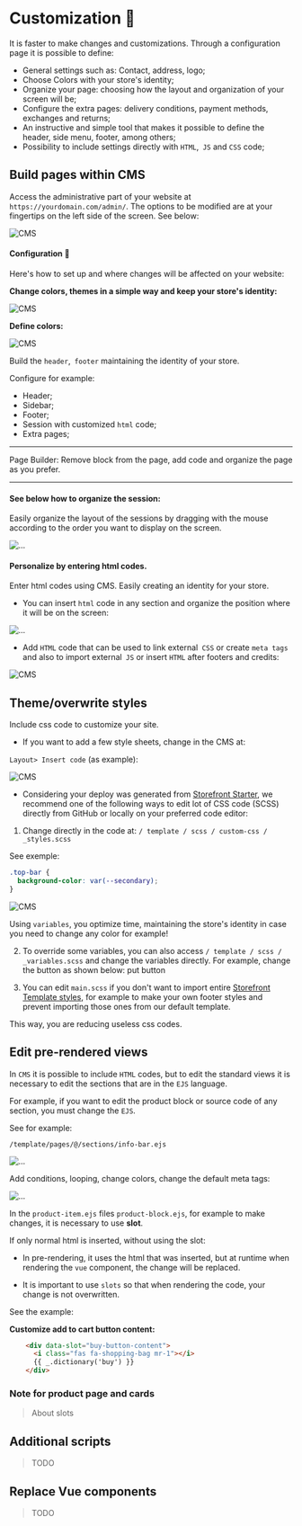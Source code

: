 # Customization :pencil:

It is faster to make changes and customizations. Through a configuration page it is possible to define:

+ General settings such as: Contact, address, logo;
+ Choose Colors with your store's identity;
+ Organize your page: choosing how the layout and organization of your screen will be;
+ Configure the extra pages: delivery conditions, payment methods, exchanges and returns;
+ An instructive and simple tool that makes it possible to define the header, side menu, footer, among others;
+ Possibility to include settings directly with `HTML`,` JS` and `CSS` code;

## Build pages within CMS

Access the administrative part of your website at `https://yourdomain.com/admin/`.
The options to be modified are at your fingertips on the left side of the screen.
See below:

<img src="/storefront/assets/img/doc_customization1.png" alt="CMS">

#### Configuration :wrench:

Here's how to set up and where changes will be affected on your website:

**Change colors, themes in a simple way and keep your store's identity:**

<img src="/assets/img/doc_customization2.png" alt="CMS">

**Define colors:**

<img src="/storefront/assets/img/doc_customization3.png" alt="CMS">

Build the `header`,` footer` maintaining the identity of your store.

Configure for example:
+ Header;
+ Sidebar;
+ Footer;
+ Session with customized `html` code;
+ Extra pages;

_____
Page Builder: Remove block from the page, add code and organize the page as you prefer.
_____

#### See below how to organize the session:

Easily organize the layout of the sessions by dragging with the mouse according to the order you want to display on the screen.

<img src="/storefront/assets/img/doc_customization.gif" alt="...">

#### Personalize by entering html codes.

Enter html codes using CMS. Easily creating an identity for your store.

+ You can insert `html` code in any section and organize the position where it will be on the screen:

<img src="/storefront/assets/img/doc_customization4.png" alt="...">

+ Add `HTML` code that can be used to link external` CSS` or create `meta tags` and also to import external` JS` or insert `HTML` after footers and credits:

<img src="/storefront/assets/img/doc_customization5.png" alt="CMS">

## Theme/overwrite styles

Include css code to customize your site.

+ If you want to add a few style sheets, change in the CMS at:

`Layout> Insert code` (as example):

<img src="/storefront/assets/img/doc_customization6.png" alt="CMS">

+ Considering your deploy was generated from [Storefront Starter](https://github.com/ecomplus/storefront-starter), we recommend one of the following ways to edit lot of CSS code (SCSS) directly from GitHub or locally on your preferred code editor:

1. Change directly in the code at:
`/ template / scss / custom-css / _styles.scss`

See exemple:

```scss
.top-bar {
  background-color: var(--secondary);
}
```
<img src="/storefront/assets/img/doc_customization9.png" alt="CMS">

Using `variables`, you optimize time, maintaining the store's identity in case you need to change any color for example!

2. To override some variables, you can also access `/ template / scss / _variables.scss` and change the variables directly. For example, change the button as shown below:
put button

3. You can edit `main.scss` if you don't want to import entire [Storefront Template styles](https://github.com/ecomplus/storefront/tree/master/%40ecomplus/storefront-template/template/scss), for example to make your own footer styles and prevent importing those ones from our default template.

This way, you are reducing useless css codes.

## Edit pre-rendered views

In `CMS` it is possible to include `HTML` codes, but to edit the standard views it is necessary to edit the sections that are in the `EJS` language.

For example, if you want to edit the product block or source code of any section, you must change the `EJS`.

See for example:

`/template/pages/@/sections/info-bar.ejs`

<img src="/storefront/assets/img/doc_customization7.png" alt="...">

Add conditions, looping, change colors, change the default meta tags:

<img src="/storefront/assets/img/doc_customization8.png" alt="...">

In the `product-item.ejs` files `product-block.ejs`, for example to make changes, it is necessary to use **slot**.

If only normal html is inserted, without using the slot:

+ In pre-rendering, it uses the html that was inserted, but at runtime when rendering the `vue` component, the change will be replaced.

+ It is important to use `slots` so that when rendering the code, your change is not overwritten.

See the example:

**Customize add to cart button content:**

```html
    <div data-slot="buy-button-content">
      <i class="fas fa-shopping-bag mr-1"></i>
      {{ _.dictionary('buy') }}
    </div>
```

### Note for product page and cards

> About slots

## Additional scripts

> TODO

## Replace Vue components

> TODO
